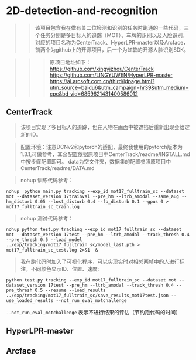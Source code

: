 # 2D-detection-and-recognition
>>该项目包含我在做有关二位检测和识别的任务时跑通的一些代码，三个任务分别是多目标人的追踪（MOT）、车牌的识别以及人脸识别，对应的项目名称为CenterTrack、HyperLPR-master以及Arcface，前两个为github上的开源项目，后一个为虹软的开源人脸识别SDK。

>>>原项目地址如下：<br>
>>>https://github.com/xingyizhou/CenterTrack  
>>>https://github.com/LINGYUWEN/HyperLPR-master  
>>>https://ai.arcsoft.com.cn/third/ldpage.html?utm_source=baidu6&utm_campaign=hr39&utm_medium=cpc&bd_vid=6859621431400586012

## CenterTrack
>该项目实现了多目标人的追踪，但在人物在画面中被遮挡后重新出现会给定新的ID。

>配置环境：注意DCNv2和pytorch的适配，最终我使用的pytorch版本为1.3.1,可做参考，其余配置依据原项目中CenterTrack/readme/INSTALL.md 中按步骤配置即可。
>data为空文件夹，数据集的配置参照原项目中CenterTrack/readme/DATA.md  

>nohup 训练代码参考：  
```
nohup  python main.py tracking --exp_id mot17_fulltrain_sc --dataset mot --dataset_version 17trainval --pre_hm --ltrb_amodal --same_aug --hm_disturb 0.05 --lost_disturb 0.4 --fp_disturb 0.1 --gpus 0 > mot17_fulltrain_sc_train.log 
```

>nohup 测试代码参考：  
```
nohup python test.py tracking --exp_id mot17_fulltrain_sc --dataset mot --dataset_version 17test --pre_hm --ltrb_amodal --track_thresh 0.4 --pre_thresh 0.5 --load_model ../exp/tracking/mot17_fulltrain_sc/model_last.pth > mot17_fulltrain_sc_test.log 2>&1  &
```

>我在跑代码时加入了可视化程序，可以实现实时对相邻两帧中的人进行标注，不同颜色显示ID、位置、速度:
```
python test.py tracking --exp_id mot17_fulltrain_sc --dataset mot --dataset_version 17test --pre_hm --ltrb_amodal --track_thresh 0.4 --pre_thresh 0.5 --resume --load_results ../exp/tracking/mot17_fulltrain_sc/save_results_mot17test.json --use_loaded_results --not_run_eval_motchallenge
```
```--not_run_eval_motchallenge```   表示不进行结果的评估（节约跑代码的时间）  
## HyperLPR-master  


## Arcface  
